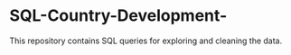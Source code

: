 # SQL-Country-Development-
This repository contains SQL queries for exploring and cleaning the data. 
